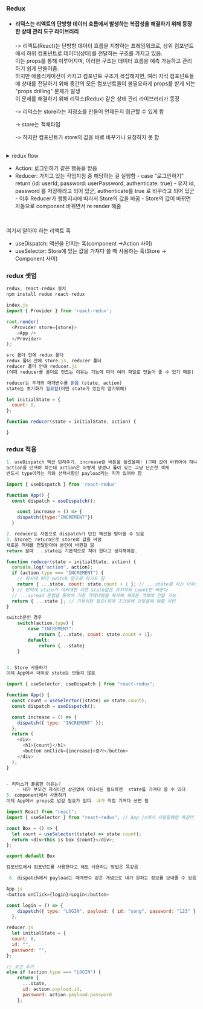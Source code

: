 ### Redux

- #### 리덕스는 리액트의 단방향 데이터 흐름에서 발생하는 복잡성을 해결하기 위해 등장한 상태 관리 도구 라이브러리

  -> 리액트(React)는 단방향 데이터 흐름을 지향하는 프레임워크로, 상위 컴포넌트에서 하위 컴포넌트로 데이터(상태)를 전달하는 구조를 가지고 있음. <br> 이는 props를 통해 이루어지며, 이러한 구조는 데이터 흐름을 예측 가능하고 관리하기 쉽게 만들어줌.
  <br> 하지만 애플리케이션이 커지고 컴포넌트 구조가 복잡해지면, 여러 자식 컴포넌트들에 상태를 전달하기 위해 중간의 모든 컴포넌트들이 불필요하게 props를 받게 되는 "props drilling" 문제가 발생
  <br> 이 문제를 해결하기 위해 리덕스(Redux) 같은 상태 관리 라이브러리가 등장

  -> 리덕스는 store라는 저장소를 만들어 언제든지 접근할 수 있게 함

  -> store는 객체타입

  -> 하지만 컴포넌트가 store의 값을 바로 바꾸거나 요청하지 못 함

<br>

<details>
<summary> redux flow </summary>

![redux](https://github.com/user-attachments/assets/18a31349-831d-4a93-8c3c-d5bb99a535cf)

</details>

- Action: 로그인하기 같은 행동을 받음
- Reducer: 가지고 있는 작업지침 중 해당하는 걸 실행함 - case "로그인하기"
  return {id: userId, password: userPassword, authenticate: true} - 유저 id, password 를 저장하라고 되어 있군, authenticate를 true 로 바꾸라고 되어 있군 - 이후 Reducer가 행동지시에 따라서 Store의 값을 바꿈 - Store의 값이 바뀌면 자동으로 component 바뀌면서 re render 해줌

<br>

  여기서 알아야 하는 리액트 훅

- useDispatch: 액션을 던지는 훅(component →Action 사이)
- useSelector: Store에 있는 값을 가져다 쓸 때 사용하는 훅(Store → Component 사이)


### redux 셋업

```javascript
redux, react-redux 설치
npm install redux react-redux 

index.js
import { Provider } from 'react-redux';

root.render(
  <Provider store={store}>
    <App />
  </Provider>
);

src 폴더 안에 redux 폴더
redux 폴더 안에 store.js, reducer 폴더
reducer 폴더 안에 reducer.js
(이때 reducer를 폴더로 만드는 이유는 기능에 따라 여러 파일로 만들어 줄 수 있기 때문)

reducer는 두개의 매개변수를 받음 (state, action)
state는 초기화가 필요함(어떤 state가 있는지 알기위해)

let initialState = {
  count: 0,
};

function reducer(state = initialState, action) {

}
```

### redux 적용

```javascript
1. useDispatch 액션 던져주기, increase란 버튼을 눌렀을때! (그때 값이 바뀌어야 하니까)
action을 던져야 하는데 action은 어떻게 생겼나 룰이 있는 그냥 단순한 객체
반드시 type이라는 키와 선택사항인 payload라는 키가 있어야 함

import { useDispatch } from 'react-redux'

function App() {
  const dispatch = useDispatch();

    const increase = () => {
    dispatch({type:"INCREMENT"})
  }

2. reducer는 자동으로 dispatch가 던진 액션을 받아올 수 있음
3. Store는 return으로 store의 값을 바꿈
새로운 객체를 전달받아야 본인이 바뀐걸 앎
return 할때 ...state는 기본적으로 쳐야 한다고 생각해야함.

function reducer(state = initialState, action) {
  console.log("action", action);
  if (action.type === "INCREMENT") {
    // 회사에 따라 switch 문으로 하기도 함
    return { ...state, count: state.count + 1 }; // ...state를 하는 이유:
  } // 만약에 state가 여러개면 다른 state값은 유지하되 count만 바꾼다
  // ...spread 문법을 통하여 기존 객체내용을 복사해 새로운 객체에 전달 가능
  return { ...state }; // 기본리턴 필요(위에 조건문에 안맞을때 해줄 리턴
}

switch문인 경우
    switch(action.type) {
        case "INCREMENT":
            return {...state, count: state.count + 1};
        default:
            return {...state}
    }


4. Store 사용하기
이제 App에서 더이상 state는 만들지 않음

import { useSelector, useDispatch } from "react-redux";

function App() {
  const count = useSelector((state) => state.count);
  const dispatch = useDispatch();

  const increase = () => {
    dispatch({ type: "INCREMENT" });
  };
  return (
    <div>
      <h1>{count}</h1>
      <button onClick={increase}>증가</button>
    </div>
  );
}


- 리덕스가 훌륭한 이유는?
    - 내가 부모건 자식이건 상관없이 어디서든 필요하면  state를 가져다 쓸 수 있다.
5. component에서 사용하기
이제 App에서 props로 넘길 필요가 없다. 내가 직접 가져다 쓰면 됨

import React from "react";
import { useSelector } from "react-redux"; // App.js에서 사용할때랑 똑같이 사용

const Box = () => {
  let count = useSelector((state) => state.count);
  return <div>this is box {count}</div>;
};

export default Box

컴포넌트에서 컴포넌트를 사용한다고 해도 사용하는 방법은 똑같음

 6. dispatch에서 payload는 매개변수 같은 개념으로 내가 원하는 정보를 보내줄 수 있음

App.js
<button onClick={login}>Login</button>

const login = () => {
    dispatch({ type: "LOGIN", payload: { id: "song", password: "123" } });
  };

reducer.js
  let initialState = {
  count: 0,
  id: "",
  password: "",
};

// 조건 추가
else if (action.type === "LOGIN") {
    return {
      ...state,
      id: action.payload.id,
      password: action.payload.password
    };
```
